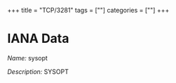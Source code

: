 +++
title = "TCP/3281"
tags = [""]
categories = [""]
+++

# IANA Data

_Name:_ sysopt

_Description:_ SYSOPT

